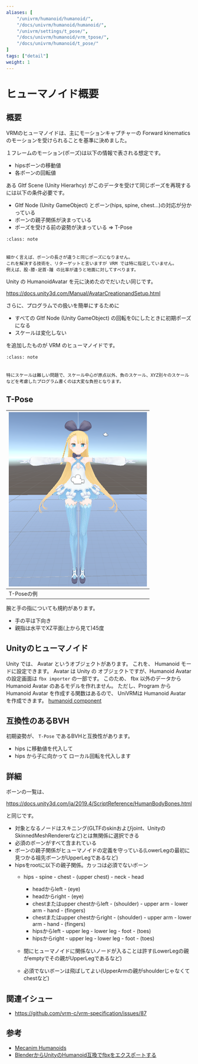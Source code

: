 ```yaml
---
aliases: [
    "/univrm/humanoid/humanoid/", 
    "/docs/univrm/humanoid/humanoid/", 
    "/univrm/settings/t_pose/", 
    "/docs/univrm/humanoid/vrm_tpose/",
    "/docs/univrm/humanoid/t_pose/"
]
tags: ["detail"]
weight: 1
---
```


# ヒューマノイド概要

## 概要

VRMのヒューマノイドは、主にモーションキャプチャーの Forward kinematics のモーションを受けられることを基準に決めました。

１フレームのモーション(ポーズ)は以下の情報で表される想定です。

* hipsボーンの移動値
* 各ボーンの回転値

ある Gltf Scene (Unity Hierarhcy) がこのデータを受けて同じポーズを再現するには以下の条件必要です。

* Gltf Node (Unity GameObject) とボーン(hips, spine, chest...)の対応が分かっている
* ボーンの親子関係が決まっている
* ポーズを受ける前の姿勢が決まっている => T-Pose

```{admonition} 備考
:class: note


細かく言えば、ボーンの長さが違うと同じポーズになりません。
これを解決する技術を、リターゲットと言いますが VRM では特に指定していません。
例えば、股-膝-足首-踵 の比率が違うと地面に対してすべります。

```


Unity の HumanoidAvatar を元に決めたのでだいたい同じです。

https://docs.unity3d.com/Manual/AvatarCreationandSetup.html

さらに、プログラムでの扱いを簡単にするために

* すべての Gltf Node (Unity GameObject) の回転を0にしたときに初期ポーズになる
* スケールは変化しない

を追加したものが VRM のヒューマノイドです。

```{admonition} 備考
:class: note


特にスケールは難しい問題で、スケール中心が原点以外、負のスケール、XYZ別々のスケールなどを考慮したプログラム書くのは大変な負担となります。

```


## T-Pose

| ![T_pose](/_static/images/vrm/T_pose.png) |
|-------------------------------------------|
| T-Poseの例                                |

腕と手の指についても規約があります。

* 手の平は下向き
* 親指は水平でXZ平面(上から見て)45度

## Unityのヒューマノイド

Unity では、 Avatar というオブジェクトがあります。
これを、 Humanoid モードに設定できます。
Avatar は Unity の オブジェクトですが、Humanoid Avatar の設定画面は `fbx importer` の一部です。
このため、 fbx 以外のデータから Humanoid Avatar のあるモデルを作れません。
ただし、Program から Humanoid Avatar を作成する関数はあるので、
UniVRMは Humanoid Avatar を作成できます。 [humanoid component](/univrm/humanoid/meshutility_humanoid)

## 互換性のあるBVH

初期姿勢が、 `T-Pose` であるBVHと互換性があります。

* hips に移動値を代入して
* hips から子に向かって ローカル回転を代入します

## 詳細

ボーンの一覧は、

https://docs.unity3d.com/ja/2019.4/ScriptReference/HumanBodyBones.html

と同じです。

* 対象となるノードはスキニング(GLTFのskinおよびjoint、UnityのSkinnedMeshRendererなど)とは無関係に選択できる
* 必須のボーンがすべて含まれている
* ボーンの親子関係がヒューマノイドの定義を守っている(LowerLegの最初に見つかる祖先ボーンがUpperLegであるなど)
* hipsをrootに以下の親子関係。カッコは必須でないボーン
    * hips - spine - chest - (upper chest) - neck - head
        * headからleft - (eye)
        * headからright - (eye)
        * chestまたはupper chestからleft - (shoulder) - upper arm - lower arm - hand - (fingers)
        * chestまたはupper chestからright - (shoulder) - upper arm - lower arm - hand - (fingers)
        * hipsからleft - upper leg - lower leg - foot - (toes)
        * hipsからright - upper leg - lower leg - foot - (toes)

    * 間にヒューマノイドに関係ないノードが入ることは許す(LowerLegの親がemptyでその親がUpperLegであるなど)
    * 必須でないボーンは飛ばしてよい(UpperArmの親がshoulderじゃなくてchestなど)

## 関連イシュー

* https://github.com/vrm-c/vrm-specification/issues/87

## 参考

* [Mecanim Humanoids](https://blogs.unity3d.com/jp/2014/05/26/mecanim-humanoids/)
* [BlenderからUnityのHumanoid互換でfbxをエクスポートする](https://qiita.com/ousttrue/items/aead1c943855561b62e7)
